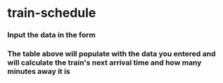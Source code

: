 # train-schedule

### Input the data in the form
### The table above will populate with the data you entered and will calculate the train's next arrival time and how many minutes away it is
